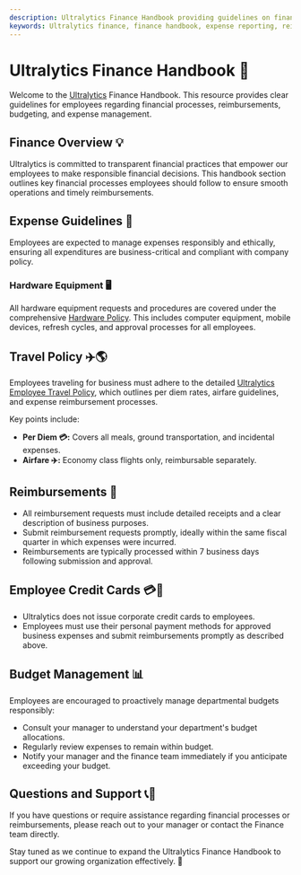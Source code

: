 ```yaml
---
description: Ultralytics Finance Handbook providing guidelines on financial procedures, travel policy, reimbursement processes, and expense management.
keywords: Ultralytics finance, finance handbook, expense reporting, reimbursements, travel policy, budget guidelines, remote setup
---
```


# Ultralytics Finance Handbook 📘

Welcome to the [Ultralytics](https://www.ultralytics.com/) Finance Handbook. This resource provides clear guidelines for employees regarding financial processes, reimbursements, budgeting, and expense management.

## Finance Overview 💡

Ultralytics is committed to transparent financial practices that empower our employees to make responsible financial decisions. This handbook section outlines key financial processes employees should follow to ensure smooth operations and timely reimbursements.

## Expense Guidelines 🧾

Employees are expected to manage expenses responsibly and ethically, ensuring all expenditures are business-critical and compliant with company policy.

### Hardware Equipment 🖥️

All hardware equipment requests and procedures are covered under the comprehensive [Hardware Policy](../tools/hardware.md). This includes computer equipment, mobile devices, refresh cycles, and approval processes for all employees.

## Travel Policy ✈️🌎

Employees traveling for business must adhere to the detailed [Ultralytics Employee Travel Policy](../finance/travel.md), which outlines per diem rates, airfare guidelines, and expense reimbursement processes.

Key points include:

- **Per Diem 💳:** Covers all meals, ground transportation, and incidental expenses.
- **Airfare ✈️:** Economy class flights only, reimbursable separately.

## Reimbursements 💸

- All reimbursement requests must include detailed receipts and a clear description of business purposes.
- Submit reimbursement requests promptly, ideally within the same fiscal quarter in which expenses were incurred.
- Reimbursements are typically processed within 7 business days following submission and approval.

## Employee Credit Cards 💳🚫

- Ultralytics does not issue corporate credit cards to employees.
- Employees must use their personal payment methods for approved business expenses and submit reimbursements promptly as described above.

## Budget Management 📊

Employees are encouraged to proactively manage departmental budgets responsibly:

- Consult your manager to understand your department's budget allocations.
- Regularly review expenses to remain within budget.
- Notify your manager and the finance team immediately if you anticipate exceeding your budget.

## Questions and Support 📞💬

If you have questions or require assistance regarding financial processes or reimbursements, please reach out to your manager or contact the Finance team directly.

Stay tuned as we continue to expand the Ultralytics Finance Handbook to support our growing organization effectively. 🚀
